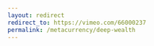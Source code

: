 ```yaml
---
layout: redirect
redirect_to: https://vimeo.com/66000237
permalink: /metacurrency/deep-wealth
---
```

